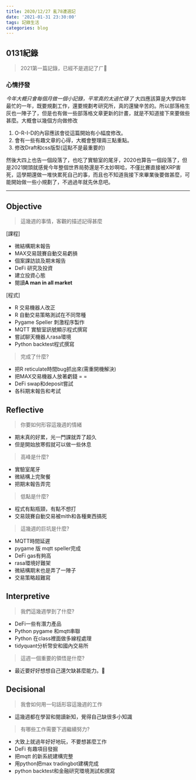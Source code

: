```yaml
---
title: 2020/12/27 亂78遭週記
date: '2021-01-31 23:30:00'
tags: 記錄生活
categories: blog
---
```

## **0131紀錄**

> 2021第一篇記錄，已經不是週記了ㄏ🤣

### 心情抒發
*今年大概只會每個月做一個小記錄，平常真的太過忙碌了*
大四應該算是大學四年最忙的一年，既要規劃工作，還要規劃考研究所，真的還蠻辛苦的。所以部落格生灰也一陣子了，但是也有做一些部落格文章更新的計畫，就是不知道接下來要做些甚麼。大概會以幾個方向做修改

1. O-R-I-D的內容應該會從這篇開始有小幅度修改。
2. 會有一些有趣文章的心得，大概會整理兩三點重點。
3. 修改Draft和css版型(這點不是最重要的)

然後大四上也告一個段落了，也吃了實驗室的尾牙，2020也算告一個段落了，但是2021開頭就感覺今年整個世界局勢還是不太妙啊哈，不僅比賽直接被XRP害死，這學期還做一堆快累死自己的事，而且也不知道我接下來畢業後要做甚麼，可能開始做一些小規劃了，不過過年就先休息吧。

---
<!-- more -->
## **Objective**

> 這幾週的事情，客觀的描述記得甚麼

[課程]
- 微結構期末報告
- MAX交易競賽自動交易虧損
- 個案課訪談及期末報告
- DeFi 研究及投資
- 建立投資心態
- 閱讀**A man in all market**

[程式]
- R 交易機器人改正
- R 自動交易策略測試在不同幣種
- Pygame Speller 刺激程序製作
- MQTT 實驗室訊號顯示程式撰寫
- 嘗試聊天機器人rasa環境
- Python backtest程式撰寫

> 完成了什麼?

- 把R reticulate時間bug抓出來(需重開機解決)
- 把MAX交易機器人放著虧錢 = =
- DeFi swap和deposit嘗試
- 各科期末報告和考試


## **Reflective**

> 你要如何形容這幾週的情緒

* 期末真的好累，光一門課就弄了超久
* 但是開始放寒假就可以做一些休息

> 高峰是什麼?

* 實驗室尾牙
* 微結構上完聚餐
* 把期末報告弄完

> 低點是什麼?

* 程式有點瓶頸，有點不想打
* 交易競賽自動交易被mith和各種東西搞死

> 這幾週的巨坑是什麼?

* MQTT時間延遲
* pygame 版 mqtt speller完成
* DeFi gas有夠高
* rasa環境好難架
* 微結構期末也是弄了一陣子
* 交易策略超難寫

## **Interpretive**

> 我們這幾週學到了什麼?

- DeFi一些有潛力產品
- Python pygame 和mqtt串聯
- Python 在class裡面做多線程處理
- tidyquant分析幣安和國內交易所

> 這週一個重要的領悟是什麼?

* 最近要好好想想自己還欠缺甚麼能力。🤔

## **Decisional**

> 我會如何用一句話形容這幾週的工作

* 這幾週都在學習和閱讀新知，覺得自己缺很多小知識

> 有哪些工作需要下週繼續努力?

- 大致上就過年好好地玩，不要想甚麼工作
- DeFi 有趣項目發掘
- 把mqtt 的新系統建構完整
- 用python把max tradingbot建構完成
- python backtest和金融研究環境測試和撰寫


